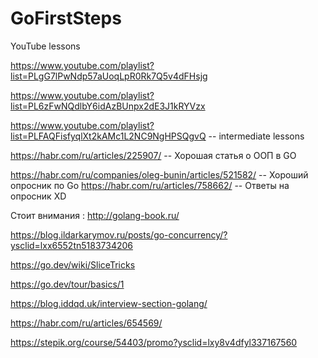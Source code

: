 # GoFirstSteps
YouTube lessons

https://www.youtube.com/playlist?list=PLgG7lPwNdp57aUoqLpR0Rk7Q5v4dFHsjg

https://www.youtube.com/playlist?list=PL6zFwNQdlbY6idAzBUnpx2dE3J1kRYVzx

https://www.youtube.com/playlist?list=PLFAQFisfyqlXt2kAMc1L2NC9NgHPSQgvQ -- intermediate lessons

https://habr.com/ru/articles/225907/    -- Хорошая статья о ООП в GO

https://habr.com/ru/companies/oleg-bunin/articles/521582/ -- Хороший опросник по Go
https://habr.com/ru/articles/758662/                      -- Ответы на опросник XD

Стоит внимания : http://golang-book.ru/

https://blog.ildarkarymov.ru/posts/go-concurrency/?ysclid=lxx6552tn5183734206

https://go.dev/wiki/SliceTricks

https://go.dev/tour/basics/1

https://blog.iddqd.uk/interview-section-golang/

https://habr.com/ru/articles/654569/

https://stepik.org/course/54403/promo?ysclid=lxy8v4dfyl337167560